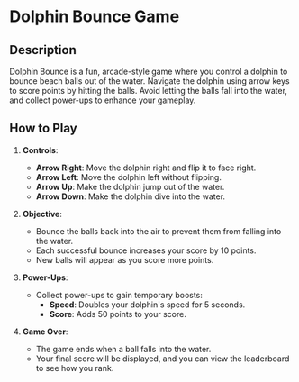 # Dolphin Bounce Game

## Description

Dolphin Bounce is a fun, arcade-style game where you control a dolphin to bounce beach balls out of the water. Navigate the dolphin using arrow keys to score points by hitting the balls. Avoid letting the balls fall into the water, and collect power-ups to enhance your gameplay.

## How to Play

1. **Controls**:

   - **Arrow Right**: Move the dolphin right and flip it to face right.
   - **Arrow Left**: Move the dolphin left without flipping.
   - **Arrow Up**: Make the dolphin jump out of the water.
   - **Arrow Down**: Make the dolphin dive into the water.

2. **Objective**:

   - Bounce the balls back into the air to prevent them from falling into the water.
   - Each successful bounce increases your score by 10 points.
   - New balls will appear as you score more points.

3. **Power-Ups**:

   - Collect power-ups to gain temporary boosts:
     - **Speed**: Doubles your dolphin's speed for 5 seconds.
     - **Score**: Adds 50 points to your score.

4. **Game Over**:
   - The game ends when a ball falls into the water.
   - Your final score will be displayed, and you can view the leaderboard to see how you rank.
